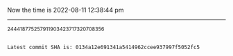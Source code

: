 Now the time is 2022-08-11 12:38:44 pm

---

<small>244418775257911903423717320708356</small>

```txt

Latest commit SHA is: 0134a12e691341a5414962ccee937997f5052fc5
```
